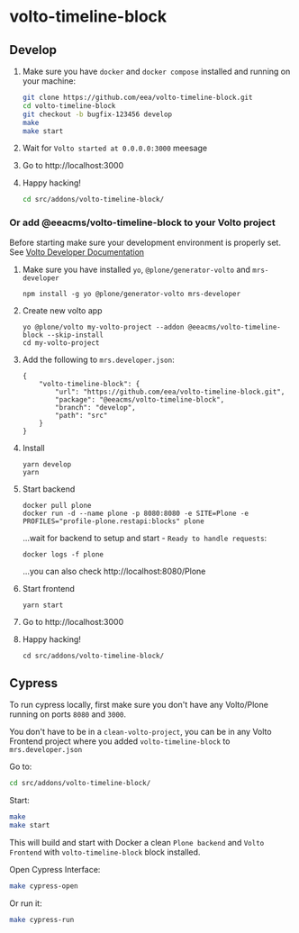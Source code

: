 # volto-timeline-block

## Develop

1. Make sure you have `docker` and `docker compose` installed and running on your machine:

    ```Bash
    git clone https://github.com/eea/volto-timeline-block.git
    cd volto-timeline-block
    git checkout -b bugfix-123456 develop
    make
    make start
    ```

1. Wait for `Volto started at 0.0.0.0:3000` meesage

1. Go to http://localhost:3000

1.  Happy hacking!

    ```Bash
    cd src/addons/volto-timeline-block/
    ```

### Or add @eeacms/volto-timeline-block to your Volto project

Before starting make sure your development environment is properly set. See [Volto Developer Documentation](https://docs.voltocms.com/getting-started/install/)

1.  Make sure you have installed `yo`, `@plone/generator-volto` and `mrs-developer`

        npm install -g yo @plone/generator-volto mrs-developer

1.  Create new volto app

        yo @plone/volto my-volto-project --addon @eeacms/volto-timeline-block --skip-install
        cd my-volto-project

1.  Add the following to `mrs.developer.json`:

        {
            "volto-timeline-block": {
                "url": "https://github.com/eea/volto-timeline-block.git",
                "package": "@eeacms/volto-timeline-block",
                "branch": "develop",
                "path": "src"
            }
        }

1.  Install

        yarn develop
        yarn

1.  Start backend

        docker pull plone
        docker run -d --name plone -p 8080:8080 -e SITE=Plone -e PROFILES="profile-plone.restapi:blocks" plone

    ...wait for backend to setup and start - `Ready to handle requests`:

        docker logs -f plone

    ...you can also check http://localhost:8080/Plone

1.  Start frontend

        yarn start

1.  Go to http://localhost:3000

1.  Happy hacking!

        cd src/addons/volto-timeline-block/

## Cypress

To run cypress locally, first make sure you don't have any Volto/Plone running on ports `8080` and `3000`.

You don't have to be in a `clean-volto-project`, you can be in any Volto Frontend
project where you added `volto-timeline-block` to `mrs.developer.json`

Go to:

  ```BASH
  cd src/addons/volto-timeline-block/
  ```

Start:

  ```Bash
  make
  make start
  ```

This will build and start with Docker a clean `Plone backend` and `Volto Frontend` with `volto-timeline-block` block installed.

Open Cypress Interface:

  ```Bash
  make cypress-open
  ```

Or run it:

  ```Bash
  make cypress-run
  ```

